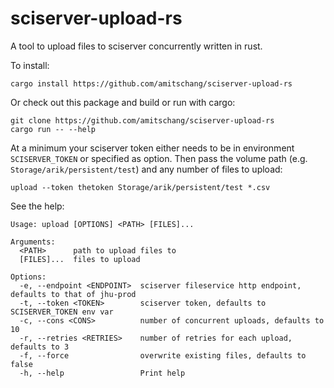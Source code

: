 # sciserver-upload-rs
A tool to upload files to sciserver concurrently written in rust.

To install:

```
cargo install https://github.com/amitschang/sciserver-upload-rs
```

Or check out this package and build or run with cargo:

```
git clone https://github.com/amitschang/sciserver-upload-rs
cargo run -- --help
```

At a minimum your sciserver token either needs to be in environment
`SCISERVER_TOKEN` or specified as option. Then pass the volume path (e.g.
`Storage/arik/persistent/test`) and any number of files to upload:

```
upload --token thetoken Storage/arik/persistent/test *.csv
```

See the help:

```
Usage: upload [OPTIONS] <PATH> [FILES]...

Arguments:
  <PATH>      path to upload files to
  [FILES]...  files to upload

Options:
  -e, --endpoint <ENDPOINT>  sciserver fileservice http endpoint, defaults to that of jhu-prod
  -t, --token <TOKEN>        sciserver token, defaults to SCISERVER_TOKEN env var
  -c, --cons <CONS>          number of concurrent uploads, defaults to 10
  -r, --retries <RETRIES>    number of retries for each upload, defaults to 3
  -f, --force                overwrite existing files, defaults to false
  -h, --help                 Print help
```
